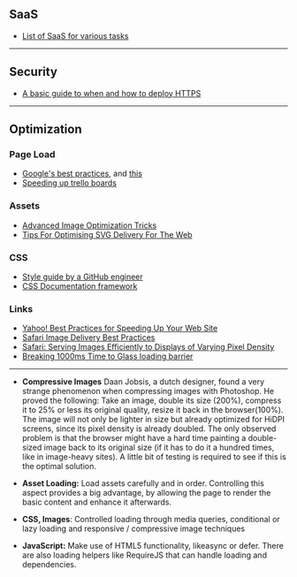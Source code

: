 
## SaaS
* [List of SaaS for various tasks](https://github.com/cjbarber/ToolsOfTheTrade)

***

## Security
* [A basic guide to when and how to deploy HTTPS](http://erik.io/blog/2013/06/08/a-basic-guide-to-when-and-how-to-deploy-https/)


***
## Optimization
### Page Load
* [Google's best practices](https://developers.google.com/speed/docs/best-practices/rules_intro), and [this ](https://developers.google.com/speed/pagespeed/)
* [Speeding up trello boards](http://blog.fogcreek.com/we-spent-a-week-making-trello-boards-load-extremely-fast-heres-how-we-did-it/)

### Assets
* [Advanced Image Optimization Tricks](http://sixrevisions.com/web-development/advanced-image-optimization/)
* [Tips For Optimising SVG Delivery For The Web](calendar.perfplanet.com/2014/tips-for-optimising-svg-delivery-for-the-web/)

### CSS
* [Style guide by a GitHub engineer](https://speakerdeck.com/bleikamp/sass-at-github)
* [CSS Documentation framework](https://github.com/kneath/kss)


### Links
* [Yahoo! Best Practices for Speeding Up Your Web Site](http://developer.yahoo.com/performance/rules.html)
* [Safari Image Delivery Best Practices](https://developer.apple.com/library/safari/documentation/NetworkingInternet/Conceptual/SafariImageDeliveryBestPractices/Introduction/Introduction.html)
* [Safari: Serving Images Efficiently to Displays of Varying Pixel Density](https://developer.apple.com/library/safari/documentation/NetworkingInternet/Conceptual/SafariImageDeliveryBestPractices/ServingImagestoRetinaDisplays/ServingImagestoRetinaDisplays.html)
* [Breaking 1000ms Time to Glass loading barrier](http://www.youtube.com/watch?v=Il4swGfTOSM)


***



* **Compressive Images** Daan Jobsis, a dutch designer, found a very strange phenomenon when compressing images with Photoshop. He proved the following: Take an image, double its size (200%), compress it to 25% or less its original quality, resize it back in the browser(100%). The image will not only be lighter in size but already optimized for HiDPI screens, since its pixel density is already doubled.
The only observed problem is that the browser might have a hard time painting a double-sized image back to its original size (if it has to do it a hundred times, like in image-heavy sites). A little bit of testing is required to see if this is the optimal solution.

* **Asset Loading:** Load assets carefully and in order. Controlling this aspect provides a big advantage, by allowing the page to render the basic content and enhance it afterwards.


* **CSS, Images**: Controlled loading through media queries, conditional or lazy loading and responsive / compressive image techniques

* **JavaScript:** Make use of HTML5 functionality, likeasync or defer. There are also loading helpers like RequireJS that can handle loading and dependencies.
